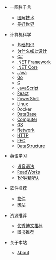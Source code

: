 - 一图胜千言
  - [图解技术](/resource/pic/pic_tech.md)
  - [美好世界](/resource/pic/pic_all.md)

- 计算机科学
  - [基础知识](/resource/cs/cs_what.md)
  - [为什么如此设计](/resource/cs/cs_why.md)
  - [C#](/resource/cs/cs_csharp.md)
  - [.NET Framework](/resource/cs/cs_dotnetfx.md)
  - [.NET Core](/resource/cs/cs_dotnet.md)
  - [Java](/resource/cs/cs_java.md)
  - [Go](/resource/cs/cs_go.md)
  - [C](/resource/cs/cs_clang.md)
  - [JavaScript](/resource/cs/cs_js.md)
  - [React](/resource/cs/cs_react.md)
  - [PowerShell](/resource/cs/cs_ps.md)
  - [Linux](/resource/cs/cs_linux.md)
  - [Docker](/resource/cs/cs_docker.md)
  - [DataBase](/resource/cs/cs_db.md)
  - [Computer](/resource/cs/cs_computer.md)
  - [OS](/resource/cs/cs_os.md)
  - [Network](/resource/cs/cs_net.md)
  - [HTTP](/resource/cs/cs_http.md)
  - [RFC](/resource/cs/cs_rfc.md)
  - [DataStructure](/resource/cs/cs_data.md)

- 英语学习
  - [语音语法](/resource/en/en_res.md)
  - [ReadWorks](/resource/en/en_readworks.md)
  - [1分钟精听A](/resource/en/en_1min_a.md)

- 软件推荐
  - [软件](/resource/share/software.md)
  - [网站](/resource/share/site.md)

- 资源推荐
  - [优秀博文推荐](/resource/share/blog.md)
  - [图书推荐](/resource/share/book.md)

- 关于本站
  - [About](/resource/doc/doc_about.md)
